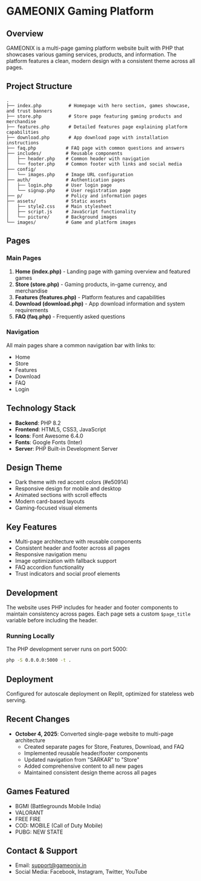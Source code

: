 # GAMEONIX Gaming Platform

## Overview
GAMEONIX is a multi-page gaming platform website built with PHP that showcases various gaming services, products, and information. The platform features a clean, modern design with a consistent theme across all pages.

## Project Structure
```
.
├── index.php          # Homepage with hero section, games showcase, and trust banners
├── store.php          # Store page featuring gaming products and merchandise
├── features.php       # Detailed features page explaining platform capabilities
├── download.php       # App download page with installation instructions
├── faq.php           # FAQ page with common questions and answers
├── includes/         # Reusable components
│   ├── header.php    # Common header with navigation
│   └── footer.php    # Common footer with links and social media
├── config/
│   └── images.php    # Image URL configuration
├── auth/             # Authentication pages
│   ├── login.php     # User login page
│   └── signup.php    # User registration page
├── p/                # Policy and information pages
├── assets/           # Static assets
│   ├── style2.css    # Main stylesheet
│   ├── script.js     # JavaScript functionality
│   └── picture/      # Background images
└── images/           # Game and platform images
```

## Pages

### Main Pages
1. **Home (index.php)** - Landing page with gaming overview and featured games
2. **Store (store.php)** - Gaming products, in-game currency, and merchandise
3. **Features (features.php)** - Platform features and capabilities
4. **Download (download.php)** - App download information and system requirements
5. **FAQ (faq.php)** - Frequently asked questions

### Navigation
All main pages share a common navigation bar with links to:
- Home
- Store
- Features
- Download
- FAQ
- Login

## Technology Stack
- **Backend**: PHP 8.2
- **Frontend**: HTML5, CSS3, JavaScript
- **Icons**: Font Awesome 6.4.0
- **Fonts**: Google Fonts (Inter)
- **Server**: PHP Built-in Development Server

## Design Theme
- Dark theme with red accent colors (#e50914)
- Responsive design for mobile and desktop
- Animated sections with scroll effects
- Modern card-based layouts
- Gaming-focused visual elements

## Key Features
- Multi-page architecture with reusable components
- Consistent header and footer across all pages
- Responsive navigation menu
- Image optimization with fallback support
- FAQ accordion functionality
- Trust indicators and social proof elements

## Development
The website uses PHP includes for header and footer components to maintain consistency across pages. Each page sets a custom `$page_title` variable before including the header.

### Running Locally
The PHP development server runs on port 5000:
```bash
php -S 0.0.0.0:5000 -t .
```

## Deployment
Configured for autoscale deployment on Replit, optimized for stateless web serving.

## Recent Changes
- **October 4, 2025**: Converted single-page website to multi-page architecture
  - Created separate pages for Store, Features, Download, and FAQ
  - Implemented reusable header/footer components
  - Updated navigation from "SARKAR" to "Store"
  - Added comprehensive content to all new pages
  - Maintained consistent design theme across all pages

## Games Featured
- BGMI (Battlegrounds Mobile India)
- VALORANT
- FREE FIRE
- COD: MOBILE (Call of Duty Mobile)
- PUBG: NEW STATE

## Contact & Support
- Email: support@gameonix.in
- Social Media: Facebook, Instagram, Twitter, YouTube
